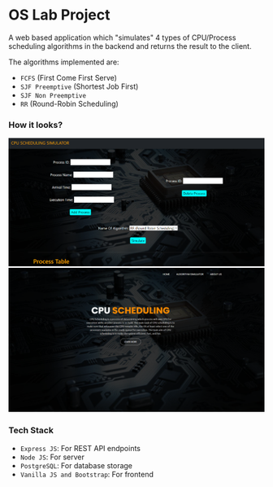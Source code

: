 # OS Lab Project

A web based application which "simulates" 4 types of CPU/Process scheduling algorithms in the backend and returns the result to the client.

The algorithms implemented are:

- `FCFS` (First Come First Serve)
- `SJF Preemptive` (Shortest Job First)
- `SJF Non Preemptive`
- `RR` (Round-Robin Scheduling)



### How it looks?

![OS Lab Simulator](./docs/oslab.png)
![OS Lab Simulator](./docs/oslab2.png)


### Tech Stack

- `Express JS`: For REST API endpoints
- `Node JS`: For server
- `PostgreSQL`: For database storage
- `Vanilla JS and Bootstrap`: For frontend